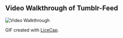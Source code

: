 ## Video Walkthrough of Tumblr-Feed

<img src='http://i.imgur.com/cSejXm7.gif' title='Video Walkthrough' width='' alt='Video Walkthrough' />

GIF created with [LiceCap](http://www.cockos.com/licecap/).
